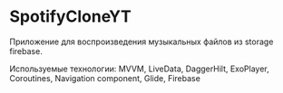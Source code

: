 # SpotifyCloneYT

Приложение для воспроизведения музыкальных файлов из storage firebase.

Используемые технологии:
MVVM, LiveData, DaggerHilt, ExoPlayer, Coroutines, Navigation component, Glide, Firebase
